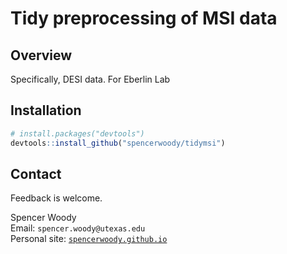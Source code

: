 # Tidy preprocessing of MSI data

## Overview

Specifically, DESI data. For Eberlin Lab

## Installation

``` r
# install.packages("devtools")
devtools::install_github("spencerwoody/tidymsi")
```

## Contact

Feedback is welcome.

Spencer Woody  
Email: `spencer.woody@utexas.edu`  
Personal site: [`spencerwoody.github.io`](https://spencerwoody.github.io/)
